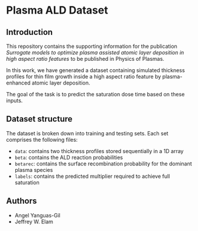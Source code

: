 # Plasma ALD Dataset

## Introduction

This repository contains the supporting information for the publication
*Surrogate models to optimize plasma assisted atomic layer deposition in
high aspect ratio features* to be published in Physics of Plasmas.

In this work, we have generated a dataset containing simulated thickness
profiles for thin film growth inside a high aspect ratio feature by
plasma-enhanced atomic layer deposition.

The goal of the task is to predict the saturation dose time based on these
inputs.

## Dataset structure

The dataset is broken down into training and testing sets. Each set comprises the following files:

- ``data``: contains two thickness profiles stored sequentially in a 1D array
- ``beta``: contains the ALD reaction probabilities
- ``betarec``: contains the surface recombination probability for the dominant plasma species
- ``labels``: contains the predicted multiplier required to achieve full saturation

## Authors

- Angel Yanguas-Gil
- Jeffrey W. Elam
